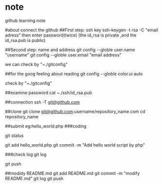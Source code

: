 # note
github learning note

#about connect the github
##First step: ssh key
 ssh-keygen -t rsa -C "email adress"
then
 enter password(twice)
(the id_rsa is private ,and the id_rsa.pub is public)

##Second step: name and address
git config --globle user.name "username"
git config --globle user.email "email address"

we can check by "~./gitconfig"

##for the goog feeling about reading
git config --globle color.ui auto 

check by "~./gitconfig"

##examine password
cat ~./ssh/id_rsa.pub

##connection
ssh -T git@github.com

##clone
git clone git@github.com:username/repository_name.com
cd repository_name

##submit 
eg:hello_world.php
###coding
<?php
     echo "Hello World"
?>

git status

git add hello_world.php
git commit -m "Add hello world script by php"

###check log
git log

git push

##modidy README.md
 git add README.md
 git commit -m "modify README.md"
 git log
 git push

